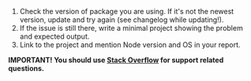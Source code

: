 1. Check the version of package you are using. If it's not the newest version, update and try again (see changelog while updating!).
2. If the issue is still there, write a minimal project showing the problem and expected output.
3. Link to the project and mention Node version and OS in your report.

**IMPORTANT! You should use [Stack Overflow](https://stackoverflow.com/) for support related questions.**
